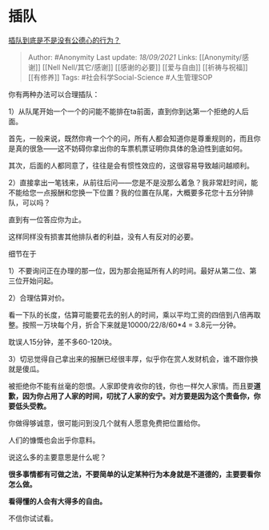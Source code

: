 # 插队
[插队到底是不是没有公德心的行为？](https://www.zhihu.com/question/50091761/answer/2122982508)

> Author: #Anonymity 
Last update: *18/09/2021* 
Links: [[Anonymity/感谢]] [[Nell Nell/其它/感谢]] [[感谢的必要]] [[爱与自由]] [[祈祷与祝福]] [[有修养]]
Tags: #社会科学Social-Science #人生管理SOP 

 
你有两种办法可以合理插队：

1）从队尾开始一个一个的问能不能排在ta前面，直到你到达第一个拒绝的人后面。

首先，一般来说，既然你肯一个个的问，所有人都会知道你是尊重规则的，而且你是真的很急——这不妨碍你拿出你的车票机票证明你具体的急迫性到底如何。

其次，后面的人都同意了，往往是会有惯性效应的，这很容易导致越问越顺利。

2）直接拿出一笔钱来，从前往后问——您是不是没那么着急？我非常赶时间，能不能给您一点报酬和您换一下位置？我的位置在队尾，大概要多花您十五分钟排队，可以吗？

直到有一位答应你为止。

这样同样没有损害其他排队者的利益，没有人有反对的必要。

细节在于

1）不要询问正在办理的那一位，因为那会拖延所有人的时间。最好从第二位、第三位开始问起。

2）合理估算对价。

看一下队的长度，估算可能要花去的别人的时间，乘以平均工资的四倍到八倍再取整。按照一万块每个月，折合下来就是10000/22/8/60*4 = 3.8元一分钟。

耽误人15分钟，差不多60-120块。

3）切忌觉得自己拿出来的报酬已经很丰厚，似乎你在赏人发财机会，谁不跟你换就是傻瓜。

被拒绝你不能有丝毫的怨恨。人家即使肯收你的钱，你也一样欠人家情。而且要**道歉，因为你占用了人家的时间，叨扰了人家的安宁。对方要是因为这个责备你，你要低头受教。**

你做得够诚意，很可能问到没几个就有人愿意免费把位置给你。

人们的慷慨也会出乎你意料。

说这么多的主要意思是什么呢？

**很多事情都有可做之法，不要简单的认定某种行为本身就是不道德的，主要要看你怎么做。**

**看得懂的人会有大得多的自由。**

不信你试试看。